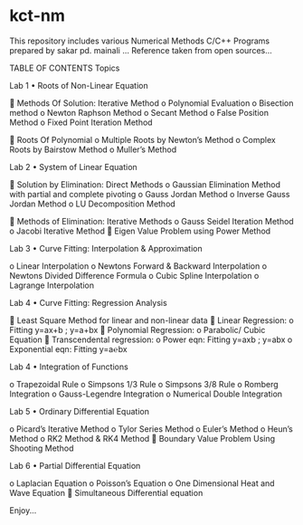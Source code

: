 # kct-nm
This repository includes various Numerical Methods C/C++ Programs prepared by sakar pd. mainali ...
Reference taken from open sources...

TABLE OF CONTENTS
Topics

Lab 1	•	Roots of Non-Linear Equation

	Methods Of Solution: Iterative Method
o	Polynomial Evaluation
o	Bisection method
o	Newton Raphson Method
o	Secant Method
o	False Position Method
o	Fixed Point Iteration Method

	Roots Of Polynomial
o	Multiple Roots by Newton’s Method
o	Complex Roots by Bairstow Method
o	Muller’s Method

Lab 2	•	System of Linear Equation

	Solution by Elimination: Direct Methods
o	Gaussian Elimination Method with partial and complete pivoting
o	Gauss Jordan Method
o	Inverse Gauss Jordan Method
o	LU Decomposition Method

	Methods of  Elimination: Iterative Methods
o	Gauss Seidel Iteration Method
o	Jacobi Iterative Method
	Eigen Value Problem using Power Method

Lab 3	•	Curve Fitting: Interpolation & Approximation

o	Linear Interpolation
o	Newtons Forward & Backward Interpolation
o	Newtons Divided Difference Formula
o	Cubic Spline Interpolation
o	Lagrange Interpolation

Lab 4	•	Curve Fitting: Regression Analysis
 
	Least Square Method for linear and non-linear data
	Linear Regression: 
o	Fitting y=ax+b ; y=a+bx
	Polynomial Regression:
o	Parabolic/ Cubic Equation
	Transcendental regression: 
o	Power eqn: Fitting y=axb ; y=abx
o	Exponential eqn: Fitting y=a℮bx

Lab  4	•	Integration of Functions

o	Trapezoidal Rule
o	Simpsons 1/3 Rule
o	Simpsons 3/8 Rule
o	Romberg Integration
o	Gauss-Legendre Integration
o	Numerical Double Integration

Lab 5	•	Ordinary Differential Equation

o	Picard’s Iterative Method
o	Tylor Series Method
o	Euler’s Method
o	Heun’s Method
o	RK2 Method & RK4 Method
	Boundary Value Problem Using Shooting Method

Lab 6	•	Partial Differential Equation

o	Laplacian Equation
o	Poisson’s Equation
o	One Dimensional Heat and Wave Equation 
	Simultaneous Differential equation

Enjoy...
